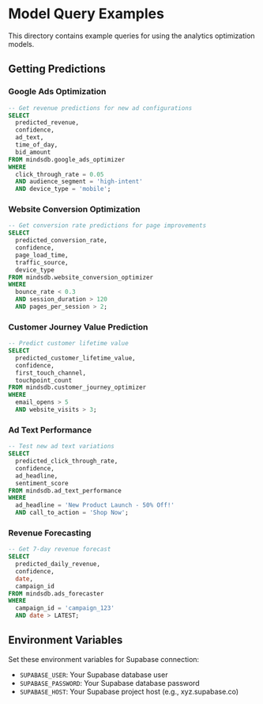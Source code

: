 # Model Query Examples

This directory contains example queries for using the analytics optimization models.

## Getting Predictions

### Google Ads Optimization
```sql
-- Get revenue predictions for new ad configurations
SELECT 
  predicted_revenue,
  confidence,
  ad_text,
  time_of_day,
  bid_amount
FROM mindsdb.google_ads_optimizer
WHERE 
  click_through_rate = 0.05
  AND audience_segment = 'high-intent'
  AND device_type = 'mobile';
```

### Website Conversion Optimization
```sql
-- Get conversion rate predictions for page improvements
SELECT 
  predicted_conversion_rate,
  confidence,
  page_load_time,
  traffic_source,
  device_type
FROM mindsdb.website_conversion_optimizer
WHERE 
  bounce_rate < 0.3
  AND session_duration > 120
  AND pages_per_session > 2;
```

### Customer Journey Value Prediction
```sql
-- Predict customer lifetime value
SELECT 
  predicted_customer_lifetime_value,
  confidence,
  first_touch_channel,
  touchpoint_count
FROM mindsdb.customer_journey_optimizer
WHERE 
  email_opens > 5
  AND website_visits > 3;
```

### Ad Text Performance
```sql
-- Test new ad text variations
SELECT 
  predicted_click_through_rate,
  confidence,
  ad_headline,
  sentiment_score
FROM mindsdb.ad_text_performance
WHERE 
  ad_headline = 'New Product Launch - 50% Off!'
  AND call_to_action = 'Shop Now';
```

### Revenue Forecasting
```sql
-- Get 7-day revenue forecast
SELECT 
  predicted_daily_revenue,
  confidence,
  date,
  campaign_id
FROM mindsdb.ads_forecaster
WHERE 
  campaign_id = 'campaign_123'
  AND date > LATEST;
```

## Environment Variables

Set these environment variables for Supabase connection:
- `SUPABASE_USER`: Your Supabase database user
- `SUPABASE_PASSWORD`: Your Supabase database password  
- `SUPABASE_HOST`: Your Supabase project host (e.g., xyz.supabase.co)